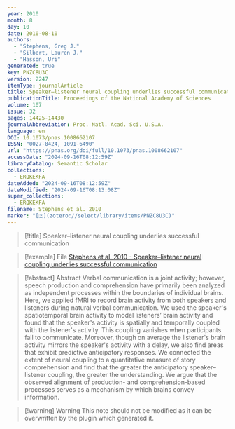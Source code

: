 ```yaml
---
year: 2010
month: 8
day: 10
date: 2010-08-10
authors:
  - "Stephens, Greg J."
  - "Silbert, Lauren J."
  - "Hasson, Uri"
generated: true
key: PNZC8U3C
version: 2247
itemType: journalArticle
title: Speaker–listener neural coupling underlies successful communication
publicationTitle: Proceedings of the National Academy of Sciences
volume: 107
issue: 32
pages: 14425-14430
journalAbbreviation: Proc. Natl. Acad. Sci. U.S.A.
language: en
DOI: 10.1073/pnas.1008662107
ISSN: "0027-8424, 1091-6490"
url: "https://pnas.org/doi/full/10.1073/pnas.1008662107"
accessDate: "2024-09-16T08:12:59Z"
libraryCatalog: Semantic Scholar
collections:
  - ERQKEKFA
dateAdded: "2024-09-16T08:12:59Z"
dateModified: "2024-09-16T08:13:08Z"
super_collections:
  - ERQKEKFA
filename: Stephens et al. 2010
marker: "[🇿](zotero://select/library/items/PNZC8U3C)"
---
```


> [!title] Speaker–listener neural coupling underlies successful communication

> [!example] File
> [Stephens et al. 2010 - Speaker–listener neural coupling underlies successful communication](/Papers/PDFs/Stephens%20et%20al.%202010%20-%20Speaker–listener%20neural%20coupling%20underlies%20successful%20communication.pdf)

> [!abstract] Abstract
> Verbal communication is a joint activity; however, speech production and comprehension have primarily been analyzed as independent processes within the boundaries of individual brains. Here, we applied fMRI to record brain activity from both speakers and listeners during natural verbal communication. We used the speaker's spatiotemporal brain activity to model listeners’ brain activity and found that the speaker's activity is spatially and temporally coupled with the listener's activity. This coupling vanishes when participants fail to communicate. Moreover, though on average the listener's brain activity mirrors the speaker's activity with a delay, we also find areas that exhibit predictive anticipatory responses. We connected the extent of neural coupling to a quantitative measure of story comprehension and find that the greater the anticipatory speaker–listener coupling, the greater the understanding. We argue that the observed alignment of production- and comprehension-based processes serves as a mechanism by which brains convey information.

>[!warning] Warning
> This note should not be modified as it can be overwritten by the plugin which generated it.

